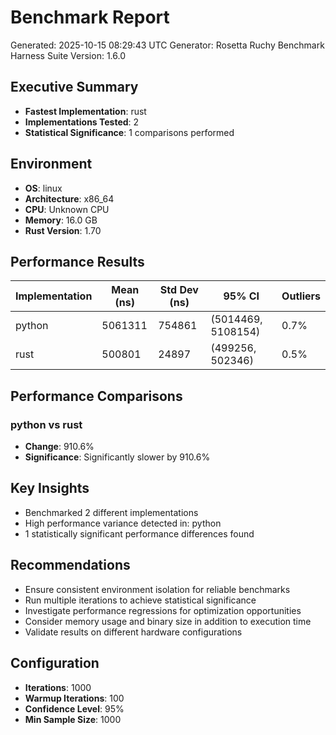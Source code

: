 # Benchmark Report

Generated: 2025-10-15 08:29:43 UTC
Generator: Rosetta Ruchy Benchmark Harness
Suite Version: 1.6.0

## Executive Summary

- **Fastest Implementation**: rust
- **Implementations Tested**: 2
- **Statistical Significance**: 1 comparisons performed

## Environment

- **OS**: linux
- **Architecture**: x86_64
- **CPU**: Unknown CPU
- **Memory**: 16.0 GB
- **Rust Version**: 1.70

## Performance Results

| Implementation | Mean (ns) | Std Dev (ns) | 95% CI | Outliers |
|---|---|---|---|---|
| python | 5061311 | 754861 | (5014469, 5108154) | 0.7% |
| rust | 500801 | 24897 | (499256, 502346) | 0.5% |

## Performance Comparisons

### python vs rust

- **Change**: 910.6%
- **Significance**: Significantly slower by 910.6%

## Key Insights

- Benchmarked 2 different implementations
- High performance variance detected in: python
- 1 statistically significant performance differences found

## Recommendations

- Ensure consistent environment isolation for reliable benchmarks
- Run multiple iterations to achieve statistical significance
- Investigate performance regressions for optimization opportunities
- Consider memory usage and binary size in addition to execution time
- Validate results on different hardware configurations

## Configuration

- **Iterations**: 1000
- **Warmup Iterations**: 100
- **Confidence Level**: 95%
- **Min Sample Size**: 1000
